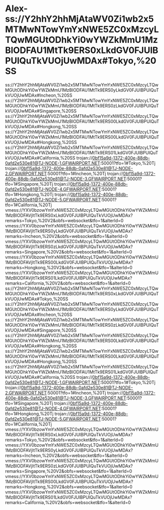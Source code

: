 # Alex-ss://Y2hhY2hhMjAtaWV0Zi1wb2x5MTMwNTowYmYxNWE5ZC0xMzcyLTQwMGUtODhkYi0wYWZkMmU1MzBlODFAU1MtTk9ERS0xLkdGV0FJUlBPUlQuTkVUOjUwMDAx#Tokyo,%20SS
ss://Y2hhY2hhMjAtaWV0Zi1wb2x5MTMwNTowYmYxNWE5ZC0xMzcyLTQwMGUtODhkYi0wYWZkMmU1MzBlODFAU1MtTk9ERS0yLkdGV0FJUlBPUlQuTkVUOjUwMDAx#Incheon,%20SS
ss://Y2hhY2hhMjAtaWV0Zi1wb2x5MTMwNTowYmYxNWE5ZC0xMzcyLTQwMGUtODhkYi0wYWZkMmU1MzBlODFAU1MtTk9ERS0zLkdGV0FJUlBPUlQuTkVUOjUwMDAx#Singapore,%20SS
ss://Y2hhY2hhMjAtaWV0Zi1wb2x5MTMwNTowYmYxNWE5ZC0xMzcyLTQwMGUtODhkYi0wYWZkMmU1MzBlODFAU1MtTk9ERS00LkdGV0FJUlBPUlQuTkVUOjUwMDAx#Hongkong,%20SS
ss://Y2hhY2hhMjAtaWV0Zi1wb2x5MTMwNTowYmYxNWE5ZC0xMzcyLTQwMGUtODhkYi0wYWZkMmU1MzBlODFAU1MtTk9ERS00LkdGV0FJUlBPUlQuTkVUOjUwMDAx#Hongkong,%20SS
ss://Y2hhY2hhMjAtaWV0Zi1wb2x5MTMwNTowYmYxNWE5ZC0xMzcyLTQwMGUtODhkYi0wYWZkMmU1MzBlODFAU1MtTk9ERS01LkdGV0FJUlBPUlQuTkVUOjUwMDAx#California,%20SS
trojan://0bf15a9d-1372-400e-88db-0afd2e530e81@TJ-NODE-1.GFWAIRPORT.NET:50001?tfo=1#Tokyo,%20Tj
trojan://0bf15a9d-1372-400e-88db-0afd2e530e81@TJ-NODE-2.GFWAIRPORT.NET:50001?tfo=1#Incheon,%20Tj
trojan://0bf15a9d-1372-400e-88db-0afd2e530e81@TJ-NODE-3.GFWAIRPORT.NET:50001?tfo=1#Singapore,%20Tj
trojan://0bf15a9d-1372-400e-88db-0afd2e530e81@TJ-NODE-4.GFWAIRPORT.NET:50001?tfo=1#Hongkong,%20Tj
trojan://0bf15a9d-1372-400e-88db-0afd2e530e81@TJ-NODE-5.GFWAIRPORT.NET:50001?tfo=1#California,%20Tj
vmess://YXV0bzowYmYxNWE5ZC0xMzcyLTQwMGUtODhkYi0wYWZkMmU1MzBlODFAVjItTk9ERS0xLkdGV0FJUlBPUlQuTkVUOjUwMDAx?remarks=Tokyo,%20V2&obfs=websocket&tfo=1&alterId=0
vmess://YXV0bzowYmYxNWE5ZC0xMzcyLTQwMGUtODhkYi0wYWZkMmU1MzBlODFAVjItTk9ERS0yLkdGV0FJUlBPUlQuTkVUOjUwMDAx?remarks=Incheon,%20V2&obfs=websocket&tfo=1&alterId=0
vmess://YXV0bzowYmYxNWE5ZC0xMzcyLTQwMGUtODhkYi0wYWZkMmU1MzBlODFAVjItTk9ERS0zLkdGV0FJUlBPUlQuTkVUOjUwMDAx?remarks=Singapore,%20V2&obfs=websocket&tfo=1&alterId=0
vmess://YXV0bzowYmYxNWE5ZC0xMzcyLTQwMGUtODhkYi0wYWZkMmU1MzBlODFAVjItTk9ERS00LkdGV0FJUlBPUlQuTkVUOjUwMDAx?remarks=Hongkong,%20V2&obfs=websocket&tfo=1&alterId=0
vmess://YXV0bzowYmYxNWE5ZC0xMzcyLTQwMGUtODhkYi0wYWZkMmU1MzBlODFAVjItTk9ERS01LkdGV0FJUlBPUlQuTkVUOjUwMDAx?remarks=California,%20V2&obfs=websocket&tfo=1&alterId=0
ss://Y2hhY2hhMjAtaWV0Zi1wb2x5MTMwNTowYmYxNWE5ZC0xMzcyLTQwMGUtODhkYi0wYWZkMmU1MzBlODFAU1MtTk9ERS0xLkdGV0FJUlBPUlQuTkVUOjUwMDAx#Tokyo,%20SS
ss://Y2hhY2hhMjAtaWV0Zi1wb2x5MTMwNTowYmYxNWE5ZC0xMzcyLTQwMGUtODhkYi0wYWZkMmU1MzBlODFAU1MtTk9ERS0yLkdGV0FJUlBPUlQuTkVUOjUwMDAx#Incheon,%20SS
ss://Y2hhY2hhMjAtaWV0Zi1wb2x5MTMwNTowYmYxNWE5ZC0xMzcyLTQwMGUtODhkYi0wYWZkMmU1MzBlODFAU1MtTk9ERS0zLkdGV0FJUlBPUlQuTkVUOjUwMDAx#Singapore,%20SS
ss://Y2hhY2hhMjAtaWV0Zi1wb2x5MTMwNTowYmYxNWE5ZC0xMzcyLTQwMGUtODhkYi0wYWZkMmU1MzBlODFAU1MtTk9ERS00LkdGV0FJUlBPUlQuTkVUOjUwMDAx#Hongkong,%20SS
ss://Y2hhY2hhMjAtaWV0Zi1wb2x5MTMwNTowYmYxNWE5ZC0xMzcyLTQwMGUtODhkYi0wYWZkMmU1MzBlODFAU1MtTk9ERS00LkdGV0FJUlBPUlQuTkVUOjUwMDAx#Hongkong,%20SS
ss://Y2hhY2hhMjAtaWV0Zi1wb2x5MTMwNTowYmYxNWE5ZC0xMzcyLTQwMGUtODhkYi0wYWZkMmU1MzBlODFAU1MtTk9ERS01LkdGV0FJUlBPUlQuTkVUOjUwMDAx#California,%20SS
trojan://0bf15a9d-1372-400e-88db-0afd2e530e81@TJ-NODE-1.GFWAIRPORT.NET:50001?tfo=1#Tokyo,%20Tj
trojan://0bf15a9d-1372-400e-88db-0afd2e530e81@TJ-NODE-2.GFWAIRPORT.NET:50001?tfo=1#Incheon,%20Tj
trojan://0bf15a9d-1372-400e-88db-0afd2e530e81@TJ-NODE-3.GFWAIRPORT.NET:50001?tfo=1#Singapore,%20Tj
trojan://0bf15a9d-1372-400e-88db-0afd2e530e81@TJ-NODE-4.GFWAIRPORT.NET:50001?tfo=1#Hongkong,%20Tj
trojan://0bf15a9d-1372-400e-88db-0afd2e530e81@TJ-NODE-5.GFWAIRPORT.NET:50001?tfo=1#California,%20Tj
vmess://YXV0bzowYmYxNWE5ZC0xMzcyLTQwMGUtODhkYi0wYWZkMmU1MzBlODFAVjItTk9ERS0xLkdGV0FJUlBPUlQuTkVUOjUwMDAx?remarks=Tokyo,%20V2&obfs=websocket&tfo=1&alterId=0
vmess://YXV0bzowYmYxNWE5ZC0xMzcyLTQwMGUtODhkYi0wYWZkMmU1MzBlODFAVjItTk9ERS0yLkdGV0FJUlBPUlQuTkVUOjUwMDAx?remarks=Incheon,%20V2&obfs=websocket&tfo=1&alterId=0
vmess://YXV0bzowYmYxNWE5ZC0xMzcyLTQwMGUtODhkYi0wYWZkMmU1MzBlODFAVjItTk9ERS0zLkdGV0FJUlBPUlQuTkVUOjUwMDAx?remarks=Singapore,%20V2&obfs=websocket&tfo=1&alterId=0
vmess://YXV0bzowYmYxNWE5ZC0xMzcyLTQwMGUtODhkYi0wYWZkMmU1MzBlODFAVjItTk9ERS00LkdGV0FJUlBPUlQuTkVUOjUwMDAx?remarks=Hongkong,%20V2&obfs=websocket&tfo=1&alterId=0
vmess://YXV0bzowYmYxNWE5ZC0xMzcyLTQwMGUtODhkYi0wYWZkMmU1MzBlODFAVjItTk9ERS01LkdGV0FJUlBPUlQuTkVUOjUwMDAx?remarks=California,%20V2&obfs=websocket&tfo=1&alterId=0
